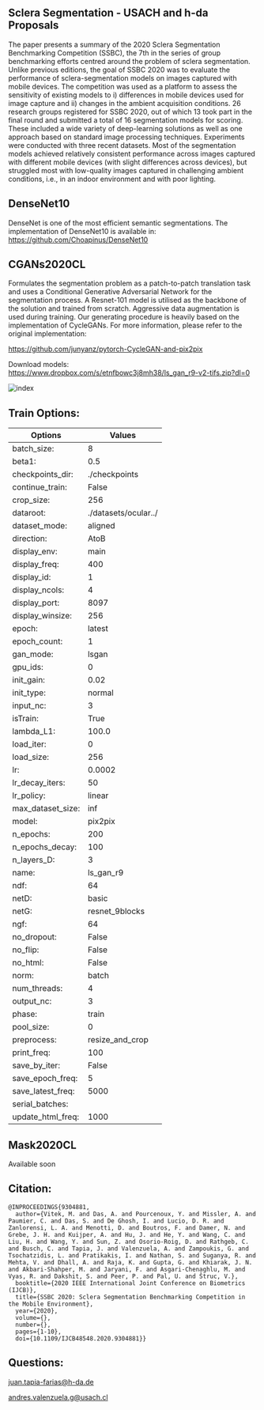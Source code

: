 ## Sclera Segmentation - USACH and h-da Proposals

<p class="text-justify"> 
The paper presents a summary of the 2020 Sclera Segmentation Benchmarking Competition (SSBC), the 7th in the series of group benchmarking efforts centred around the problem of sclera segmentation. 
Unlike previous editions, the goal of SSBC 2020 was to evaluate the performance of sclera-segmentation models on images captured with mobile devices. 
The competition was used as a platform to assess the sensitivity of existing models to i) differences in mobile devices used for image capture and ii) changes in the ambient acquisition conditions. 
26 research groups registered for SSBC 2020, out of which 13 took part in the final round and submitted a total of 16 segmentation models for scoring. 
These included a wide variety of deep-learning solutions as well as one approach based on standard image processing techniques. Experiments were conducted with three recent datasets. 
Most of the segmentation models achieved relatively consistent performance across images captured with different mobile devices (with slight differences across devices), 
but struggled most with low-quality images captured in challenging ambient conditions, i.e., in an indoor environment and with poor lighting.
</p>

## DenseNet10

DenseNet is one of the most efficient semantic segmentations.
The implementation of DenseNet10 is available in: 
https://github.com/Choapinus/DenseNet10

## CGANs2020CL

Formulates the segmentation problem as a patch-to-patch translation task and uses a Conditional Generative Adversarial Network for the segmentation process. A Resnet-101 model is utilised as the backbone of the solution and trained from scratch. Aggressive data augmentation is used during training.
Our generating procedure is heavily based on the implementation of CycleGANs. For more information, please refer to the original implementation:

https://github.com/junyanz/pytorch-CycleGAN-and-pix2pix

Download models: https://www.dropbox.com/s/etnfbowc3j8mh38/ls_gan_r9-v2-tifs.zip?dl=0


![index](https://user-images.githubusercontent.com/45126159/178218059-a8fe86b7-36e0-4a38-b653-d1712c24395b.png)

## Train Options:

|          Options          |      Values             | 
| --------------------------| ------------------------| 
|                batch_size:|   8                     |           
|                     beta1:|  0.5                    |        
|           checkpoints_dir:|  ./checkpoints          |        
|            continue_train:|  False                  |        
|                 crop_size:|  256                    |        
|                  dataroot:|  ./datasets/ocular../	  |  
|              dataset_mode:|  aligned                |        
|                 direction:|  AtoB                   |        
|               display_env:|  main                   |        
|              display_freq:|  400                    |        
|                display_id:|  1                      |        
|             display_ncols:|  4                      |        
|              display_port:|  8097                   |         
|           display_winsize:|  256                    |        
|                     epoch:|  latest                 |        
|               epoch_count:|  1                      |        
|                  gan_mode:|  lsgan                  |       
|                   gpu_ids:|  0                      |        
|                 init_gain:|  0.02                   |        
|                 init_type:|  normal                 |        
|                  input_nc:|  3                      |        
|                   isTrain:|  True                   |        	
|                 lambda_L1:|  100.0                  |        
|                 load_iter:|  0                      |        	
|                 load_size:|  256                    |        
|                        lr:|  0.0002                 |       
|            lr_decay_iters:|  50                     |        
|                 lr_policy:|  linear                 |        
|          max_dataset_size:|  inf                    |        
|                     model:|  pix2pix                |        	
|                  n_epochs:|  200                    |        	
|            n_epochs_decay:|  100                    |        
|                n_layers_D:|  3                      |        
|                      name:|  ls_gan_r9              |        	
|                       ndf:|  64                     |        
|                      netD:|  basic                  |        
|                      netG:|  resnet_9blocks         |        	
|                      ngf: |  64                     |       
|                no_dropout:|  False                  |        
|                   no_flip:|  False                  |        
|                   no_html:|  False                  |        
|                      norm:|  batch                  |        
|               num_threads:|  4                      |        
|                 output_nc:|  3                      |        
|                     phase:|  train                  |        
|                 pool_size:|  0                      |        
|                preprocess:|  resize_and_crop        |        
|                print_freq:|  100                    |        
|              save_by_iter:|  False                  |        
|           save_epoch_freq:|  5                      |        
|          save_latest_freq:|  5000                   |        
|            serial_batches:|  | False                |                                    
|          update_html_freq:| 1000                    |       


## Mask2020CL 

Available soon

## Citation: 

```
@INPROCEEDINGS{9304881,
  author={Vitek, M. and Das, A. and Pourcenoux, Y. and Missler, A. and Paumier, C. and Das, S. and De Ghosh, I. and Lucio, D. R. and Zanlorensi, L. A. and Menotti, D. and Boutros, F. and Damer, N. and Grebe, J. H. and Kuijper, A. and Hu, J. and He, Y. and Wang, C. and Liu, H. and Wang, Y. and Sun, Z. and Osorio-Roig, D. and Rathgeb, C. and Busch, C. and Tapia, J. and Valenzuela, A. and Zampoukis, G. and Tsochatzidis, L. and Pratikakis, I. and Nathan, S. and Suganya, R. and Mehta, V. and Dhall, A. and Raja, K. and Gupta, G. and Khiarak, J. N. and Akbari-Shahper, M. and Jaryani, F. and Asgari-Chenaghlu, M. and Vyas, R. and Dakshit, S. and Peer, P. and Pal, U. and Štruc, V.},
  booktitle={2020 IEEE International Joint Conference on Biometrics (IJCB)}, 
  title={SSBC 2020: Sclera Segmentation Benchmarking Competition in the Mobile Environment}, 
  year={2020},
  volume={},
  number={},
  pages={1-10},
  doi={10.1109/IJCB48548.2020.9304881}}
```

## Questions:
juan.tapia-farias@h-da.de

andres.valenzuela.g@usach.cl



